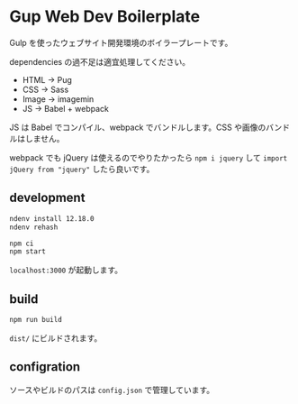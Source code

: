# Gup Web Dev Boilerplate

Gulp を使ったウェブサイト開発環境のボイラープレートです。

dependencies の過不足は適宜処理してください。

- HTML -> Pug
- CSS -> Sass
- Image -> imagemin
- JS -> Babel + webpack

JS は Babel でコンパイル、webpack でバンドルします。CSS や画像のバンドルはしません。

webpack でも jQuery は使えるのでやりたかったら `npm i jquery` して `import jQuery from "jquery"` したら良いです。

## development

```bash
ndenv install 12.18.0
ndenv rehash
```

```bash
npm ci
npm start
```

`localhost:3000` が起動します。

## build

```bash
npm run build
```

`dist/` にビルドされます。

## configration

ソースやビルドのパスは `config.json` で管理しています。
